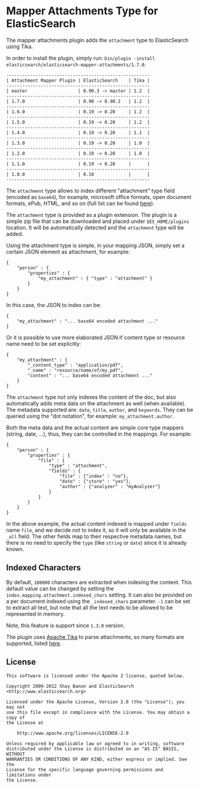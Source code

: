 Mapper Attachments Type for ElasticSearch
==================================

The mapper attachments plugin adds the `attachment` type to ElasticSearch using Tika.

In order to install the plugin, simply run: `bin/plugin -install elasticsearch/elasticsearch-mapper-attachments/1.7.0`.

    ------------------------------------------------------
    | Attachment Mapper Plugin | ElasticSearch    | Tika |
    ------------------------------------------------------
    | master                   | 0.90.3 -> master | 1.2  |
    ------------------------------------------------------
    | 1.7.0                    | 0.90 -> 0.90.2   | 1.2  |
    ------------------------------------------------------
    | 1.6.0                    | 0.19 -> 0.20     | 1.2  |
    ------------------------------------------------------
    | 1.5.0                    | 0.19 -> 0.20     | 1.2  |
    ------------------------------------------------------
    | 1.4.0                    | 0.19 -> 0.20     | 1.1  |
    ------------------------------------------------------
    | 1.3.0                    | 0.19 -> 0.20     | 1.0  |
    ------------------------------------------------------
    | 1.2.0                    | 0.19 -> 0.20     | 1.0  |
    ------------------------------------------------------
    | 1.1.0                    | 0.19 -> 0.20     |      |
    ------------------------------------------------------
    | 1.0.0                    | 0.18             |      |
    ------------------------------------------------------


The `attachment` type allows to index different "attachment" type field (encoded as `base64`), for example, microsoft office formats, open document formats, ePub, HTML, and so on (full list can be found [here](http://lucene.apache.org/tika/0.10/formats.html)).

The `attachment` type is provided as a plugin extension. The plugin is a simple zip file that can be downloaded and placed under `$ES_HOME/plugins` location. It will be automatically detected and the `attachment` type will be added.

Using the attachment type is simple, in your mapping JSON, simply set a certain JSON element as attachment, for example:

    {
        "person" : {
            "properties" : {
                "my_attachment" : { "type" : "attachment" }
            }
        }
    }

In this case, the JSON to index can be:

    {
        "my_attachment" : "... base64 encoded attachment ..."
    }

Or it is possible to use more elaborated JSON if content type or resource name need to be set explicitly:

    {
        "my_attachment" : {
            "_content_type" : "application/pdf",
            "_name" : "resource/name/of/my.pdf",
            "content" : "... base64 encoded attachment ..."
        }
    }

The `attachment` type not only indexes the content of the doc, but also automatically adds meta data on the attachment as well (when available). The metadata supported are: `date`, `title`, `author`, and `keywords`. They can be queried using the "dot notation", for example: `my_attachment.author`.

Both the meta data and the actual content are simple core type mappers (string, date, ...), thus, they can be controlled in the mappings. For example:

    {
        "person" : {
            "properties" : {
                "file" : {
                    "type" : "attachment",
                    "fields" : {
                        "file" : {"index" : "no"},
                        "date" : {"store" : "yes"},
                        "author" : {"analyzer" : "myAnalyzer"}
                    }
                }
            }
        }
    }

In the above example, the actual content indexed is mapped under `fields` name `file`, and we decide not to index it, so it will only be available in the `_all` field. The other fields map to their respective metadata names, but there is no need to specify the `type` (like `string` or `date`) since it is already known.

Indexed Characters
------------------

By default, `100000` characters are extracted when indexing the content. This default value can be changed by setting the `index.mapping.attachment.indexed_chars` setting. It can also be provided on a per document indexed using the `_indexed_chars` parameter. `-1` can be set to extract all text, but note that all the text needs to be allowed to be represented in memory.

Note, this feature is support since `1.3.0` version.

The plugin uses [Apache Tika](http://lucene.apache.org/tika/) to parse attachments, so many formats are supported, listed [here](http://lucene.apache.org/tika/0.10/formats.html).

License
-------

    This software is licensed under the Apache 2 license, quoted below.

    Copyright 2009-2012 Shay Banon and ElasticSearch <http://www.elasticsearch.org>

    Licensed under the Apache License, Version 2.0 (the "License"); you may not
    use this file except in compliance with the License. You may obtain a copy of
    the License at

        http://www.apache.org/licenses/LICENSE-2.0

    Unless required by applicable law or agreed to in writing, software
    distributed under the License is distributed on an "AS IS" BASIS, WITHOUT
    WARRANTIES OR CONDITIONS OF ANY KIND, either express or implied. See the
    License for the specific language governing permissions and limitations under
    the License.
